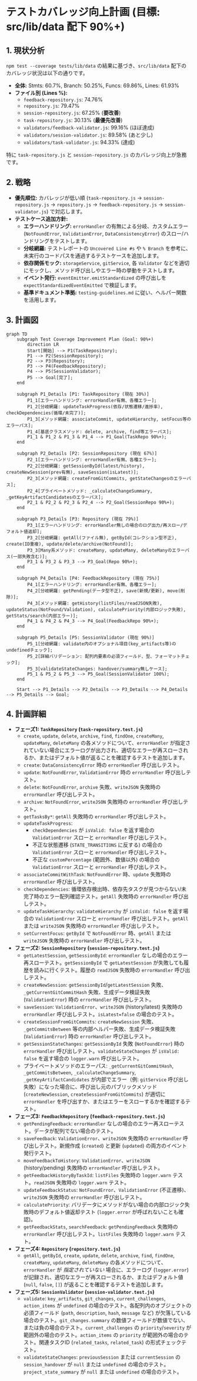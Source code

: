 # テストカバレッジ向上計画 (目標: src/lib/data 配下 90%+)

## 1. 現状分析

`npm test --coverage tests/lib/data` の結果に基づき、`src/lib/data` 配下のカバレッジ状況は以下の通りです。

*   **全体:** Stmts: 60.7%, Branch: 50.25%, Funcs: 69.86%, Lines: 61.93%
*   **ファイル別 (Lines %):**
    *   `feedback-repository.js`: 74.76%
    *   `repository.js`: 79.47%
    *   `session-repository.js`: 67.25% (**要改善**)
    *   `task-repository.js`: 30.13% (**最優先改善**)
    *   `validators/feedback-validator.js`: 99.16% (ほぼ達成)
    *   `validators/session-validator.js`: 89.58% (あと少し)
    *   `validators/task-validator.js`: 94.33% (達成)

特に `task-repository.js` と `session-repository.js` のカバレッジ向上が急務です。

## 2. 戦略

*   **優先順位:** カバレッジが低い順 (`task-repository.js` -> `session-repository.js` -> `repository.js` -> `feedback-repository.js` -> `session-validator.js`) で対応します。
*   **テストケース追加方針:**
    *   **エラーハンドリング:** `errorHandler` の有無による分岐、カスタムエラー (`NotFoundError`, `ValidationError`, `DataConsistencyError`) のスロー/ハンドリングをテストします。
    *   **分岐網羅:** テストレポートの `Uncovered Line #s` や `% Branch` を参考に、未実行のコードパスを通過するテストケースを追加します。
    *   **依存関係モック:** `storageService`, `gitService`, 各 `Validator` などを適切にモックし、メソッド呼び出しやエラー時の挙動をテストします。
    *   **イベント発行:** `eventEmitter.emitStandardized` の呼び出しを `expectStandardizedEventEmitted` で検証します。
    *   **基準ドキュメント準拠:** `testing-guidelines.md` に従い、ヘルパー関数を活用します。

## 3. 計画図

```mermaid
graph TD
    subgraph Test Coverage Improvement Plan (Goal: 90%+)
        direction LR
        Start[開始] --> P1(TaskRepository);
        P1 --> P2(SessionRepository);
        P2 --> P3(Repository);
        P3 --> P4(FeedbackRepository);
        P4 --> P5(SessionValidator);
        P5 --> Goal[完了];
    end

    subgraph P1_Details [P1: TaskRepository (現在 30%)]
        P1_1[エラーハンドリング: errorHandler有無、各種エラー];
        P1_2[分岐網羅: updateTaskProgress(依存/状態遷移/進捗率), checkDependencies(循環/未完了)];
        P1_3[メソッド網羅: associateCommit, updateHierarchy, setFocus等のエラーパス];
        P1_4[基底クラスメソッド: delete, archive, find等エラーパス];
        P1_1 & P1_2 & P1_3 & P1_4 --> P1_Goal(TaskRepo 90%+);
    end

    subgraph P2_Details [P2: SessionRepository (現在 67%)]
        P2_1[エラーハンドリング: errorHandler有無、各種エラー];
        P2_2[分岐網羅: getSessionById(latest/history), createNewSession(prev有無), saveSession(isLatest)];
        P2_3[メソッド網羅: createFromGitCommits, getStateChangesのエラーパス];
        P2_4[プライベートメソッド: _calculateChangeSummary, _getKeyArtifactCandidatesのエラーパス];
        P2_1 & P2_2 & P2_3 & P2_4 --> P2_Goal(SessionRepo 90%+);
    end

    subgraph P3_Details [P3: Repository (現在 79%)]
        P3_1[エラーハンドリング: errorHandler無しの場合のログ出力/再スロー/デフォルト値返却];
        P3_2[分岐網羅: getAll(ファイル無), getById(コレクション型不正), create(ID重複), update/delete/archive(NotFound)];
        P3_3[Many系メソッド: createMany, updateMany, deleteManyのエラーパス(一部失敗含む)];
        P3_1 & P3_2 & P3_3 --> P3_Goal(Repo 90%+);
    end

    subgraph P4_Details [P4: FeedbackRepository (現在 75%)]
        P4_1[エラーハンドリング: errorHandler有無、各種エラー];
        P4_2[分岐網羅: getPending(データ型不正), save(新規/更新), move(削除)];
        P4_3[メソッド網羅: getHistory(listFiles/readJSON失敗), updateStatus(NotFound/Validation), calculatePriority(内部ロジック失敗), getStats/search(内部エラー)];
        P4_1 & P4_2 & P4_3 --> P4_Goal(FeedbackRepo 90%+);
    end

    subgraph P5_Details [P5: SessionValidator (現在 90%)]
        P5_1[分岐網羅: validate内のオプショナル項目(key_artifacts等)のundefinedチェック];
        P5_2[詳細バリデーション: 配列内要素の必須フィールド、型、フォーマットチェック];
        P5_3[validateStateChanges: handover/summary無しケース];
        P5_1 & P5_2 & P5_3 --> P5_Goal(SessionValidator 100%);
    end

    Start --> P1_Details --> P2_Details --> P3_Details --> P4_Details --> P5_Details --> Goal;

```

## 4. 計画詳細

*   **フェーズ1: `TaskRepository` (`task-repository.test.js`)**
    *   `create`, `update`, `delete`, `archive`, `find`, `findOne`, `createMany`, `updateMany`, `deleteMany` の各メソッドについて、`errorHandler` が指定されていない場合にエラーログが出力され、適切なエラーが再スローされるか、またはデフォルト値が返ることを確認するテストを追加します。
    *   `create`: `DataConsistencyError` 時の `errorHandler` 呼び出しテスト。
    *   `update`: `NotFoundError`, `ValidationError` 時の `errorHandler` 呼び出しテスト。
    *   `delete`: `NotFoundError`, `archive` 失敗、`writeJSON` 失敗時の `errorHandler` 呼び出しテスト。
    *   `archive`: `NotFoundError`, `writeJSON` 失敗時の `errorHandler` 呼び出しテスト。
    *   `getTasksBy*`: `getAll` 失敗時の `errorHandler` 呼び出しテスト。
    *   `updateTaskProgress`:
        *   `checkDependencies` が `isValid: false` を返す場合の `ValidationError` スローと `errorHandler` 呼び出しテスト。
        *   不正な状態遷移 (`STATE_TRANSITIONS` に反する) の場合の `ValidationError` スローと `errorHandler` 呼び出しテスト。
        *   不正な `customPercentage` (範囲外、数値以外) の場合の `ValidationError` スローと `errorHandler` 呼び出しテスト。
    *   `associateCommitWithTask`: `NotFoundError` 時、`update` 失敗時の `errorHandler` 呼び出しテスト。
    *   `checkDependencies`: 循環依存検出時、依存先タスクが見つからない/未完了時のエラー配列確認テスト。`getAll` 失敗時の `errorHandler` 呼び出しテスト。
    *   `updateTaskHierarchy`: `validateHierarchy` が `isValid: false` を返す場合の `ValidationError` スローと `errorHandler` 呼び出しテスト。`getAll` または `writeJSON` 失敗時の `errorHandler` 呼び出しテスト。
    *   `setCurrentFocus`: `getById` で `NotFoundError` 時、`getAll` または `writeJSON` 失敗時の `errorHandler` 呼び出しテスト。
*   **フェーズ2: `SessionRepository` (`session-repository.test.js`)**
    *   `getLatestSession`, `getSessionById`: `errorHandler` なしの場合のエラー再スローテスト。`getSessionById` で `getLatestSession` が失敗しても履歴を読みに行くテスト。履歴の `readJSON` 失敗時の `errorHandler` 呼び出しテスト。
    *   `createNewSession`: `getSessionById`/`getLatestSession` 失敗、`_getCurrentGitCommitHash` 失敗、生成データ検証失敗 (`ValidationError`) 時の `errorHandler` 呼び出しテスト。
    *   `saveSession`: `ValidationError`、`writeJSON` (history/latest) 失敗時の `errorHandler` 呼び出しテスト。`isLatest=false` の場合のテスト。
    *   `createSessionFromGitCommits`: `createNewSession` 失敗、`_getCommitsBetween` 等の内部ヘルパー失敗、生成データ検証失敗 (`ValidationError`) 時の `errorHandler` 呼び出しテスト。
    *   `getSessionStateChanges`: `getSessionById` 失敗 (`NotFoundError`) 時の `errorHandler` 呼び出しテスト。`validateStateChanges` が `isValid: false` を返す場合の `logger.warn` 呼び出しテスト。
    *   プライベートメソッドのエラーパス: `_getCurrentGitCommitHash`, `_getCommitsBetween`, `_calculateChangeSummary`, `_getKeyArtifactCandidates` が内部でエラー（例: `gitService` 呼び出し失敗）になった場合に、呼び出し元のパブリックメソッド (`createNewSession`, `createSessionFromGitCommits`) が適切に `errorHandler` を呼び出すか、またはエラーをスローするかを確認するテスト。
*   **フェーズ3: `FeedbackRepository` (`feedback-repository.test.js`)**
    *   `getPendingFeedback`: `errorHandler` なしの場合のエラー再スローテスト。データが配列でない場合のテスト。
    *   `saveFeedback`: `ValidationError`、`writeJSON` 失敗時の `errorHandler` 呼び出しテスト。新規作成 (`created`) と更新 (`updated`) の両方のイベント発行テスト。
    *   `moveFeedbackToHistory`: `ValidationError`、`writeJSON` (history/pending) 失敗時の `errorHandler` 呼び出しテスト。
    *   `getFeedbackHistoryByTaskId`: `listFiles` 失敗時の `logger.warn` テスト。`readJSON` 失敗時の `logger.warn` テスト。
    *   `updateFeedbackStatus`: `NotFoundError`、`ValidationError` (不正遷移)、`writeJSON` 失敗時の `errorHandler` 呼び出しテスト。
    *   `calculatePriority`: バリデータにメソッドがない場合の内部ロジック失敗時のデフォルト値返却テスト (`logger.error` が呼ばれないことも確認)。
    *   `getFeedbackStats`, `searchFeedback`: `getPendingFeedback` 失敗時の `errorHandler` 呼び出しテスト。`listFiles` 失敗時の `logger.warn` テスト。
*   **フェーズ4: `Repository` (`repository.test.js`)**
    *   `getAll`, `getById`, `create`, `update`, `delete`, `archive`, `find`, `findOne`, `createMany`, `updateMany`, `deleteMany` の各メソッドについて、`errorHandler` が *指定されていない* 場合に、エラーログ (`logger.error`) が記録され、適切なエラーが再スローされるか、またはデフォルト値 (`null`, `false`, `[]`) が返ることを確認するテストを追加します。
*   **フェーズ5: `SessionValidator` (`session-validator.test.js`)**
    *   `validate`: `key_artifacts`, `git_changes`, `current_challenges`, `action_items` が `undefined` の場合のテスト。各配列内のオブジェクトの必須フィールド (`path`, `description`, `hash`, `message` など) が欠落している場合のテスト。`git_changes.summary` の数値フィールドが数値でない、または負の場合のテスト。`current_challenges` の `priority`/`severity` が範囲外の場合のテスト。`action_items` の `priority` が範囲外の場合のテスト。関連タスクID (`related_tasks`, `related_task`) の形式チェックテスト。
    *   `validateStateChanges`: `previousSession` または `currentSession` の `session_handover` が `null` または `undefined` の場合のテスト。`project_state_summary` が `null` または `undefined` の場合のテスト。